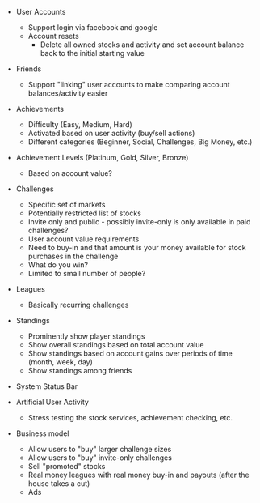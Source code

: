 
* User Accounts

    * Support login via facebook and google
    * Account resets
        * Delete all owned stocks and activity and set account balance back to the initial starting value

* Friends

    * Support "linking" user accounts to make comparing account balances/activity easier

* Achievements

    * Difficulty (Easy, Medium, Hard)
    * Activated based on user activity (buy/sell actions)
    * Different categories (Beginner, Social, Challenges, Big Money, etc.)

* Achievement Levels (Platinum, Gold, Silver, Bronze)

    * Based on account value?

* Challenges

    * Specific set of markets
    * Potentially restricted list of stocks
    * Invite only and public - possibly invite-only is only available in paid challenges?
    * User account value requirements
    * Need to buy-in and that amount is your money available for stock purchases in the challenge
    * What do you win?
    * Limited to small number of people?

* Leagues

    * Basically recurring challenges

* Standings

    * Prominently show player standings
    * Show overall standings based on total account value
    * Show standings based on account gains over periods of time (month, week, day)
    * Show standings among friends

* System Status Bar

* Artificial User Activity

    * Stress testing the stock services, achievement checking, etc.

* Business model

    * Allow users to "buy" larger challenge sizes
    * Allow users to "buy" invite-only challenges
    * Sell "promoted" stocks
    * Real money leagues with real money buy-in and payouts (after the house takes a cut)
    * Ads
